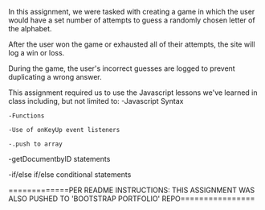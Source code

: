 In this assignment, we were tasked with creating a game in which the user would have a set number of attempts to guess a randomly chosen letter of the alphabet.

After the user won the game or exhausted all of their attempts, the site will log a win or loss.

During the game, the user's incorrect guesses are logged to prevent duplicating a wrong answer.

This assignment required us to use the Javascript lessons we've learned in class including, but not limited to:
    -Javascript Syntax
    
    -Functions
    
    -Use of onKeyUp event listeners
    
    -.push to array
   
   -getDocumentbyID statements
   
   -if/else if/else conditional statements

=============PER README INSTRUCTIONS: THIS ASSIGNMENT WAS ALSO PUSHED TO 'BOOTSTRAP PORTFOLIO' REPO================
